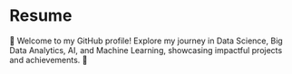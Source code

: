 # Resume
👋 Welcome to my GitHub profile! Explore my journey in Data Science, Big Data Analytics, AI, and Machine Learning, showcasing impactful projects and achievements. 🚀
